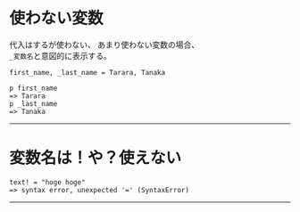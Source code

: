 # 使わない変数
代入はするが使わない、 あまり使わない変数の場合、  
`_変数名`と意図的に表示する。
~~~
first_name, _last_name = Tarara, Tanaka

p first_name
=> Tarara
p _last_name
=> Tanaka
~~~
***

# 変数名は！や？使えない
~~~
text! = "hoge hoge"
=> syntax error, unexpected '=' (SyntaxError)
~~~
***

